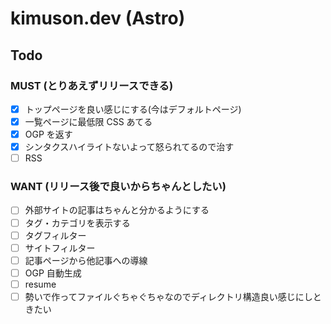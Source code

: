 # kimuson.dev (Astro)

## Todo

### MUST (とりあえずリリースできる)

- [x] トップページを良い感じにする(今はデフォルトページ)
- [x] 一覧ページに最低限 CSS あてる
- [x] OGP を返す
- [x] シンタクスハイライトないよって怒られてるので治す
- [ ] RSS

### WANT (リリース後で良いからちゃんとしたい)

- [ ] 外部サイトの記事はちゃんと分かるようにする
- [ ] タグ・カテゴリを表示する
- [ ] タグフィルター
- [ ] サイトフィルター
- [ ] 記事ページから他記事への導線
- [ ] OGP 自動生成
- [ ] resume
- [ ] 勢いで作ってファイルぐちゃぐちゃなのでディレクトリ構造良い感じにしときたい
